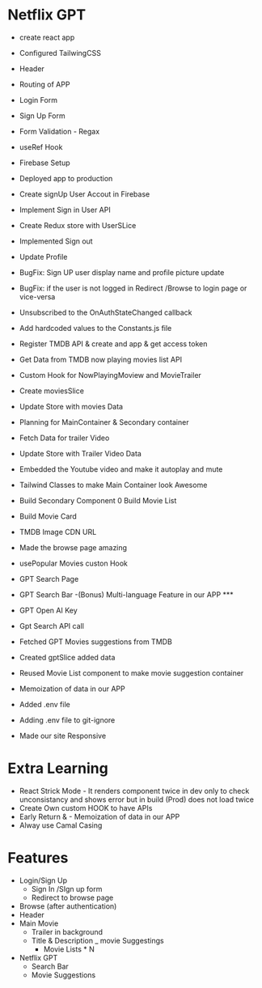 # Netflix GPT

- create react app
- Configured TailwingCSS
- Header
- Routing of APP
- Login Form
- Sign Up Form
- Form Validation - Regax
- useRef Hook
- Firebase Setup
- Deployed app to production
- Create signUp User Accout in Firebase
- Implement Sign in User API
- Create Redux store with UserSLice
- Implemented Sign out
- Update Profile
- BugFix: Sign UP user display name and profile picture update
- BugFix: if the user is not logged in Redirect /Browse to login page or vice-versa 
- Unsubscribed to the OnAuthStateChanged callback
- Add hardcoded values to the Constants.js file
- Register TMDB API & create and app & get access token 
- Get Data from TMDB now playing movies list API
- Custom Hook for NowPlayingMoview and MovieTrailer
- Create moviesSlice
- Update Store with movies Data
- Planning for MainContainer & Secondary container
- Fetch Data for trailer Video
- Update Store with Trailer Video Data
- Embedded the Youtube video and make it autoplay and mute
- Tailwind Classes to make Main Container look Awesome
- Build Secondary Component
0 Build Movie List
- Build Movie Card
- TMDB Image CDN URL
- Made the browse page amazing
- usePopular Movies custon Hook

- GPT Search Page
- GPT Search Bar
-(Bonus) Multi-language Feature in our APP ***
- GPT Open AI Key
- Gpt Search API call
- Fetched GPT Movies suggestions from TMDB
-  Created gptSlice added data
- Reused Movie List component to make movie suggestion container
- Memoization of data in our APP
- Added .env file
- Adding .env file to git-ignore
- Made our site Responsive


# Extra Learning
- React Strick Mode - It renders component twice in dev only to check unconsistancy and shows error but in build (Prod) does not load twice
- Create Own custom HOOK to have APIs
- Early Return & - Memoization of data in our APP
- Alway use Camal Casing

# Features
- Login/Sign Up
  - Sign In /SIgn up form
  - Redirect to browse page
- Browse (after authentication)
 - Header
 - Main Movie
   - Trailer in background 
   - Title & Description
   _ movie Suggestings
      - Movie Lists * N
- Netflix GPT
  -  Search Bar 
  - Movie Suggestions
